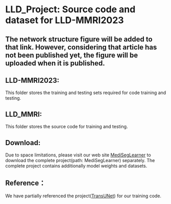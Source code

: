 # LLD_Project: Source code and dataset for LLD-MMRI2023

## The network structure figure will be added to that link. However, considering that article has not been published yet, the figure will be uploaded when it is published.

## LLD-MMRI2023:

This folder stores the training and testing sets required for code training and testing.

## LLD_MMRI:

This folder stores the source code for training and testing.

## Download:

Due to space limitations, please visit our web site [MediSegLearner](https://pan.baidu.com/s/1UFbIR2PZJh4Fxb2DnUOLHA?pwd=n31z) to download the complete project(path: MediSegLearner) separately. The complete project contains additionally model weights and datasets.

## Reference：

We have partially referenced the project([TransUNet](https://github.com/Beckschen/TransUNet)) for our training code.
